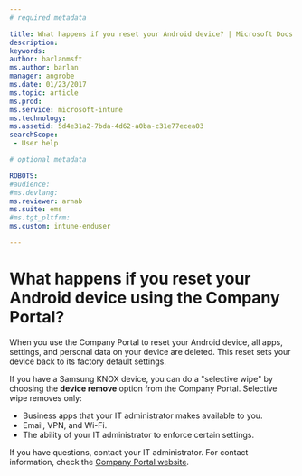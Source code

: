 ```yaml
---
# required metadata

title: What happens if you reset your Android device? | Microsoft Docs
description:
keywords:
author: barlanmsft
ms.author: barlan
manager: angrobe
ms.date: 01/23/2017
ms.topic: article
ms.prod:
ms.service: microsoft-intune
ms.technology:
ms.assetid: 5d4e31a2-7bda-4d62-a0ba-c31e77ecea03
searchScope:
 - User help

# optional metadata

ROBOTS:  
#audience:
#ms.devlang:
ms.reviewer: arnab
ms.suite: ems
#ms.tgt_pltfrm:
ms.custom: intune-enduser

---
```



# What happens if you reset your Android device using the Company Portal?

When you use the Company Portal to reset your Android device, all apps, settings, and personal data on your device are deleted. This reset sets your device back to its factory default settings.

If you have a Samsung KNOX device, you can do a "selective wipe" by choosing the **device remove** option from the Company Portal. Selective wipe removes only:

- Business apps that your IT administrator makes available to you.
- Email, VPN, and Wi-Fi.
- The ability of your IT administrator to enforce certain settings.

If you have questions, contact your IT administrator. For contact information, check the [Company Portal website](http://portal.manage.microsoft.com).
